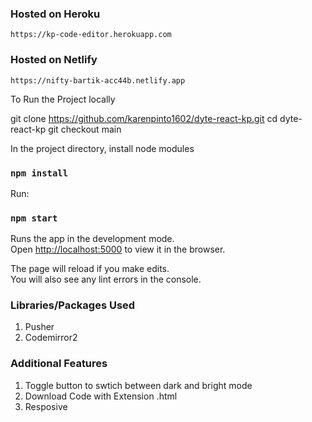 ### Hosted on Heroku

    https://kp-code-editor.herokuapp.com

### Hosted on Netlify

    https://nifty-bartik-acc44b.netlify.app




To Run the Project locally

 git clone https://github.com/karenpinto1602/dyte-react-kp.git
 cd dyte-react-kp
 git checkout main

In the project directory, install node modules

### `npm install`

Run:

### `npm start`

Runs the app in the development mode.<br>
Open [http://localhost:5000](http://localhost:5000) to view it in the browser.

The page will reload if you make edits.<br>
You will also see any lint errors in the console.



### Libraries/Packages Used

1. Pusher
2. Codemirror2

### Additional Features

1. Toggle button to swtich between dark and bright mode
2. Download Code with Extension .html
3. Resposive

